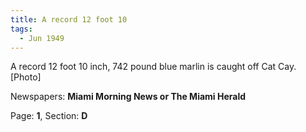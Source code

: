 ```yaml
---  
title: A record 12 foot 10  
tags:  
  - Jun 1949  
---  
```

  
A record 12 foot 10 inch, 742 pound blue marlin is caught off Cat Cay. [Photo]  
  
Newspapers: **Miami Morning News or The Miami Herald**  
  
Page: **1**, Section: **D** 
